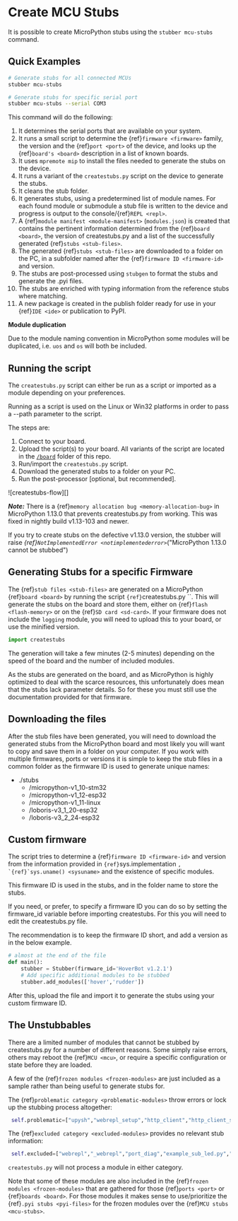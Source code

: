 # Create MCU Stubs

It is possible to create MicroPython stubs using the `stubber mcu-stubs` command.

## Quick Examples

```bash
# Generate stubs for all connected MCUs
stubber mcu-stubs

# Generate stubs for specific serial port
stubber mcu-stubs --serial COM3
```

This command will do the following:

1. It determines the serial ports that are available on your system.
2. It runs a small script to determine the {ref}`firmware <firmware>` family, the version and the {ref}`port <port>` of the device, and looks up the {ref}`board's <board>` description in a list of known boards.
3. It uses `mpremote mip` to install the files needed to generate the stubs on the device.
4. It runs a variant of the `createstubs.py` script on the device to generate the stubs.
5. It cleans the stub folder.
6. It generates stubs, using a predetermined list of module names.
   For each found module or submodule a stub file is written to the device and progress is output to the console/{ref}`REPL <repl>`.
7. A {ref}`module manifest <module-manifest>` (`modules.json`) is created that contains the pertinent information determined from the {ref}`board <board>`, the version of createstubs.py and a list of the successfully generated {ref}`stubs <stub-files>`.
8. The generated {ref}`stubs <stub-files>` are downloaded to a folder on the PC, in a subfolder named after the {ref}`firmware ID <firmware-id>` and version.
9. The stubs are post-processed using `stubgen` to format the stubs and generate the .pyi files.
10. The stubs are enriched with typing information from the reference stubs where matching.
11. A new package is created in the publish folder ready for use in your {ref}`IDE <ide>` or publication to PyPI.

**Module duplication**

Due to the module naming convention in MicroPython some modules will be duplicated, i.e. `uos` and `os` will both be included.

## Running the script

The `createstubs.py` script can either be run as a script or imported as a module depending on your preferences.

Running as a script is used on the Linux or Win32 platforms in order to pass a --path parameter to the script.

The steps are:

1. Connect to your board.
2. Upload the script(s) to your board. All variants of the script are located in the [`/board`](https://github.com/Josverl/micropython-stubber/tree/main/board) folder of this repo.
3. Run/import the `createstubs.py` script.
4. Download the generated stubs to a folder on your PC.
5. Run the post-processor [optional, but recommended].

![createstubs-flow][]

**_Note:_** There is a {ref}`memory allocation bug <memory-allocation-bug>` in MicroPython 1.13.0 that prevents createstubs.py from working. This was fixed in nightly build v1.13-103 and newer.

If you try to create stubs on the defective v1.13.0 version, the stubber will raise _{ref}`NotImplementedError <notimplementederror>`_("MicroPython 1.13.0 cannot be stubbed")

## Generating Stubs for a specific Firmware

The {ref}`stub files <stub-files>` are generated on a MicroPython {ref}`board <board>` by running the script `{ref}`createstubs.py <createstubspy>``. This will generate the stubs on the board and store them, either on {ref}`flash <flash-memory>` or on the {ref}`SD card <sd-card>`.
If your firmware does not include the `logging` module, you will need to upload this to your board, or use the minified version.

```python
import createstubs
```

The generation will take a few minutes (2-5 minutes) depending on the speed of the board and the number of included modules.

As the stubs are generated on the board, and as MicroPython is highly optimized to deal with the scarce resources, this unfortunately does mean that the stubs lack parameter details. So for these you must still use the documentation provided for that firmware.

## Downloading the files

After the stub files have been generated, you will need to download the generated stubs from the MicroPython board and most likely you will want to copy and save them in a folder on your computer.
If you work with multiple firmwares, ports or versions it is simple to keep the stub files in a common folder as the firmware ID is used to generate unique names:

- ./stubs
  - /micropython-v1_10-stm32
  - /micropython-v1_12-esp32
  - /micropython-v1_11-linux
  - /loboris-v3_1_20-esp32
  - /loboris-v3_2_24-esp32

## Custom firmware

The script tries to determine a {ref}`firmware ID <firmware-id>` and version from the information provided in `{ref}`sys.implementation <sysimplementation>``, `{ref}`sys.uname() <sysuname>`` and the existence of specific modules.

This firmware ID is used in the stubs, and in the folder name to store the stubs.

If you need, or prefer, to specify a firmware ID you can do so by setting the firmware_id variable before importing createstubs.
For this you will need to edit the createstubs.py file.

The recommendation is to keep the firmware ID short, and add a version as in the below example.

```python
# almost at the end of the file
def main():
    stubber = Stubber(firmware_id='HoverBot v1.2.1')
    # Add specific additional modules to be stubbed
    stubber.add_modules(['hover','rudder'])

```

After this, upload the file and import it to generate the stubs using your custom firmware ID.

## The Unstubbables

There are a limited number of modules that cannot be stubbed by createstubs.py for a number of different reasons. Some simply raise errors, others may reboot the {ref}`MCU <mcu>`, or require a specific configuration or state before they are loaded.

A few of the {ref}`frozen modules <frozen-modules>` are just included as a sample rather than being useful to generate stubs for.

The {ref}`problematic category <problematic-modules>` throw errors or lock up the stubbing process altogether:

```python
 self.problematic=["upysh","webrepl_setup","http_client","http_client_ssl","http_server","http_server_ssl"]
```

The {ref}`excluded category <excluded-modules>` provides no relevant stub information:

```python
 self.excluded=["webrepl","_webrepl","port_diag","example_sub_led.py","example_pub_button.py"]
```

`createstubs.py` will not process a module in either category.

Note that some of these modules are also included in the {ref}`frozen modules <frozen-modules>` that are gathered for those {ref}`ports <port>` or {ref}`boards <board>`.
For those modules it makes sense to use/prioritize the {ref}`.pyi stubs <pyi-files>` for the frozen modules over the {ref}`MCU stubs <mcu-stubs>`.

